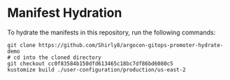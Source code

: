 # Manifest Hydration

To hydrate the manifests in this repository, run the following commands:

```shell
git clone https://github.com/Shirly8/argocon-gitops-promoter-hydrate-demo
# cd into the cloned directory
git checkout cc0f83584b150dfd613465c18bc7df86bd6080c5
kustomize build ./user-configuration/production/us-east-2
```
